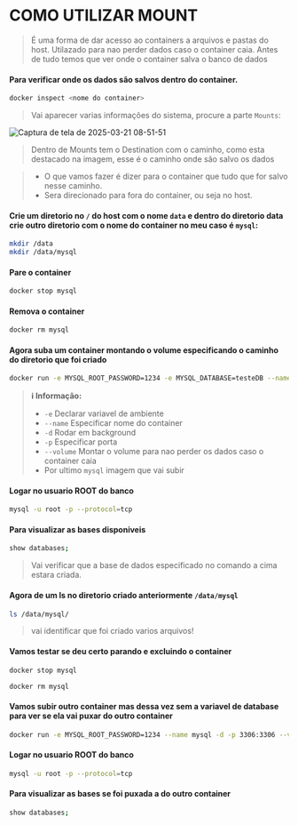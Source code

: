 # COMO UTILIZAR MOUNT

> É uma forma de dar acesso ao containers a arquivos e pastas do host.
> Utilazado para nao perder dados caso o container caia.
> Antes de tudo temos que ver onde o container salva o banco de dados

#### Para verificar onde os dados são salvos dentro do container.

```bash
docker inspect <nome do container>
```

> Vai aparecer varias informações do sistema, procure a parte `Mounts`:

![Captura de tela de 2025-03-21 08-51-51](https://github.com/user-attachments/assets/03731ace-9bab-4b40-b892-7bc1b7694ff5)

> Dentro de Mounts tem o Destination com o caminho, como esta destacado na imagem, esse é o caminho onde são salvo os dados

> - O que vamos fazer é dizer para o container que tudo que for salvo nesse caminho.
> - Sera direcionado para fora do container, ou seja no host.

#### Crie um diretorio no `/` do host com o nome `data` e dentro do diretorio data crie outro diretorio com o nome do container no meu caso é `mysql`:

```bash
mkdir /data
mkdir /data/mysql
```
#### Pare o container 

```bash
docker stop mysql
```

#### Remova o container 

```bash
docker rm mysql
```

#### Agora suba um container montando o volume especificando o caminho do diretorio que foi criado 

```bash
docker run -e MYSQL_ROOT_PASSWORD=1234 -e MYSQL_DATABASE=testeDB --name mysql -d -p 3306:3306 --volume=/data/mysql:/var/lib/mysql mysql
```
> **ℹ️ Informação:** 
> - `-e` Declarar variavel de ambiente
> - `--name` Especificar nome do container
> - `-d` Rodar em background
> - `-p` Especificar porta
> - `--volume` Montar o volume para nao perder os dados caso o container caia
> - Por ultimo `mysql` imagem que vai subir

#### Logar no usuario ROOT do banco

```bash
mysql -u root -p --protocol=tcp
```

#### Para visualizar as bases disponiveis 

```bash
show databases;
```
> Vai verificar que a base de dados especificado no comando a cima estara criada.

#### Agora de um ls no diretorio criado anteriormente `/data/mysql`

```bash
ls /data/mysql/
```
> vai identificar que foi criado varios arquivos!

#### Vamos testar se deu certo parando e excluindo o container 

```bash
docker stop mysql
```
```bash
docker rm mysql
```
####  Vamos subir outro container mas dessa vez sem a variavel de database para ver se ela vai puxar do outro container  

```bash
docker run -e MYSQL_ROOT_PASSWORD=1234 --name mysql -d -p 3306:3306 --volume=/data/mysql:/var/lib/mysql mysql
```

#### Logar no usuario ROOT do banco

```bash
mysql -u root -p --protocol=tcp
```

#### Para visualizar as bases se foi puxada a do outro container  

```bash
show databases;
```
